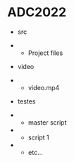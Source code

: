 # ADC2022

- src
- - Project files

- video
- - video.mp4

- testes
- - master script
- - script 1
- - etc...
